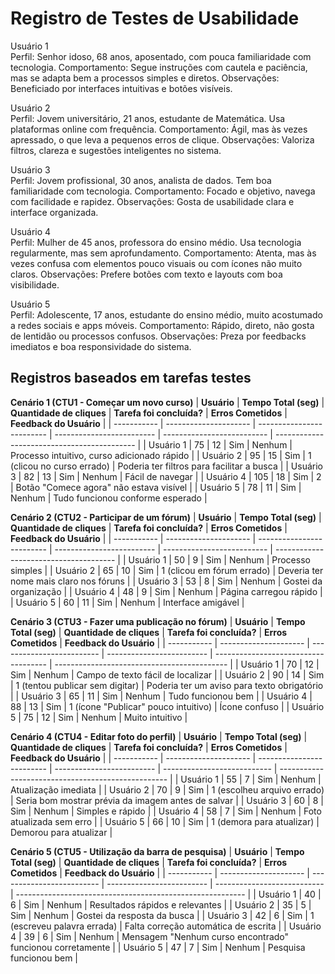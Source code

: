 # Registro de Testes de Usabilidade

Usuário 1 <br>
Perfil: Senhor idoso, 68 anos, aposentado, com pouca familiaridade com tecnologia.
Comportamento: Segue instruções com cautela e paciência, mas se adapta bem a processos simples e diretos.
Observações: Beneficiado por interfaces intuitivas e botões visíveis.

Usuário 2 <br>
Perfil: Jovem universitário, 21 anos, estudante de Matemática. Usa plataformas online com frequência.
Comportamento: Ágil, mas às vezes apressado, o que leva a pequenos erros de clique.
Observações: Valoriza filtros, clareza e sugestões inteligentes no sistema.

Usuário 3 <br>
Perfil: Jovem profissional, 30 anos, analista de dados. Tem boa familiaridade com tecnologia.
Comportamento: Focado e objetivo, navega com facilidade e rapidez.
Observações: Gosta de usabilidade clara e interface organizada.

Usuário 4 <br>
Perfil: Mulher de 45 anos, professora do ensino médio. Usa tecnologia regularmente, mas sem aprofundamento.
Comportamento: Atenta, mas às vezes confusa com elementos pouco visuais ou com ícones não muito claros.
Observações: Prefere botões com texto e layouts com boa visibilidade.

Usuário 5 <br>
Perfil: Adolescente, 17 anos, estudante do ensino médio, muito acostumado a redes sociais e apps móveis.
Comportamento: Rápido, direto, não gosta de lentidão ou processos confusos.
Observações: Preza por feedbacks imediatos e boa responsividade do sistema.


## Registros baseados em tarefas testes

**Cenário 1 (CTU1 - Começar um novo curso)**
| **Usuário** | **Tempo Total (seg)** | **Quantidade de cliques** | **Tarefa foi concluída?** | **Erros Cometidos**        | **Feedback do Usuário**                     |
| ----------- | --------------------- | ------------------------- | ------------------------- | -------------------------- | ------------------------------------------- |
| Usuário 1   | 75                    | 12                        | Sim                       | Nenhum                     | Processo intuitivo, curso adicionado rápido |
| Usuário 2   | 95                    | 15                        | Sim                       | 1 (clicou no curso errado) | Poderia ter filtros para facilitar a busca  |
| Usuário 3   | 82                    | 13                        | Sim                       | Nenhum                     | Fácil de navegar                            |
| Usuário 4   | 105                   | 18                        | Sim                       | 2                          | Botão "Comece agora" não estava visível     |
| Usuário 5   | 78                    | 11                        | Sim                       | Nenhum                     | Tudo funcionou conforme esperado            |

**Cenário 2 (CTU2 - Participar de um fórum)**
| **Usuário** | **Tempo Total (seg)** | **Quantidade de cliques** | **Tarefa foi concluída?** | **Erros Cometidos**        | **Feedback do Usuário**                |
| ----------- | --------------------- | ------------------------- | ------------------------- | -------------------------- | -------------------------------------- |
| Usuário 1   | 50                    | 9                         | Sim                       | Nenhum                     | Processo simples                       |
| Usuário 2   | 65                    | 10                        | Sim                       | 1 (clicou em fórum errado) | Deveria ter nome mais claro nos fóruns |
| Usuário 3   | 53                    | 8                         | Sim                       | Nenhum                     | Gostei da organização                  |
| Usuário 4   | 48                    | 9                         | Sim                       | Nenhum                     | Página carregou rápido                 |
| Usuário 5   | 60                    | 11                        | Sim                       | Nenhum                     | Interface amigável                     |

**Cenário 3 (CTU3 - Fazer uma publicação no fórum)**
| **Usuário** | **Tempo Total (seg)** | **Quantidade de cliques** | **Tarefa foi concluída?** | **Erros Cometidos**                  | **Feedback do Usuário**                     |
| ----------- | --------------------- | ------------------------- | ------------------------- | ------------------------------------ | ------------------------------------------- |
| Usuário 1   | 70                    | 12                        | Sim                       | Nenhum                               | Campo de texto fácil de localizar           |
| Usuário 2   | 90                    | 14                        | Sim                       | 1 (tentou publicar sem digitar)      | Poderia ter um aviso para texto obrigatório |
| Usuário 3   | 65                    | 11                        | Sim                       | Nenhum                               | Tudo funcionou bem                          |
| Usuário 4   | 88                    | 13                        | Sim                       | 1 (ícone "Publicar" pouco intuitivo) | Ícone confuso                               |
| Usuário 5   | 75                    | 12                        | Sim                       | Nenhum                               | Muito intuitivo                             |

**Cenário 4 (CTU4 - Editar foto do perfil)**
| **Usuário** | **Tempo Total (seg)** | **Quantidade de cliques** | **Tarefa foi concluída?** | **Erros Cometidos**         | **Feedback do Usuário**                            |
| ----------- | --------------------- | ------------------------- | ------------------------- | --------------------------- | -------------------------------------------------- |
| Usuário 1   | 55                    | 7                         | Sim                       | Nenhum                      | Atualização imediata                               |
| Usuário 2   | 70                    | 9                         | Sim                       | 1 (escolheu arquivo errado) | Seria bom mostrar prévia da imagem antes de salvar |
| Usuário 3   | 60                    | 8                         | Sim                       | Nenhum                      | Simples e rápido                                   |
| Usuário 4   | 58                    | 7                         | Sim                       | Nenhum                      | Foto atualizada sem erro                           |
| Usuário 5   | 66                    | 10                        | Sim                       | 1 (demora para atualizar)   | Demorou para atualizar                             |

**Cenário 5 (CTU5 - Utilização da barra de pesquisa)**
| **Usuário** | **Tempo Total (seg)** | **Quantidade de cliques** | **Tarefa foi concluída?** | **Erros Cometidos**         | **Feedback do Usuário**                                   |
| ----------- | --------------------- | ------------------------- | ------------------------- | --------------------------- | --------------------------------------------------------- |
| Usuário 1   | 40                    | 6                         | Sim                       | Nenhum                      | Resultados rápidos e relevantes                           |
| Usuário 2   | 35                    | 5                         | Sim                       | Nenhum                      | Gostei da resposta da busca                               |
| Usuário 3   | 42                    | 6                         | Sim                       | 1 (escreveu palavra errada) | Falta correção automática de escrita                      |
| Usuário 4   | 39                    | 6                         | Sim                       | Nenhum                      | Mensagem "Nenhum curso encontrado" funcionou corretamente |
| Usuário 5   | 47                    | 7                         | Sim                       | Nenhum                      | Pesquisa funcionou bem                                    |
